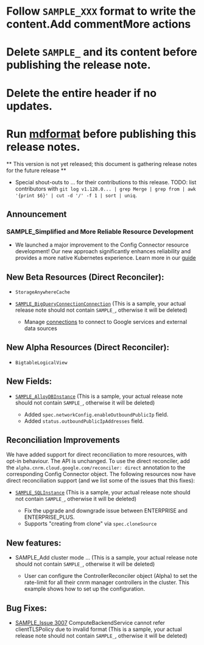 # Follow `SAMPLE_XXX` format to write the content.Add commentMore actions

# Delete `SAMPLE_` and its content before publishing the release note.

# Delete the entire header if no updates.

# Run [mdformat](go/mdformat) before publishing this release notes.  

** This version is not yet released; this document is gathering release notes
for the future release **

*   Special shout-outs to ... for their contributions to this release. TODO:
    list contributors with `git log v1.128.0... | grep Merge | grep from | awk
    '{print $6}' | cut -d '/' -f 1 | sort | uniq`.

## Announcement

### SAMPLE_Simplified and More Reliable Resource Development

*   We launched a major improvement to the Config Connector resource
    development! Our new approach significantly enhances reliability and
    provides a more native Kubernetes experience. Learn more in our
    [guide](https://github.com/GoogleCloudPlatform/k8s-config-connector/tree/master/docs/develop-resources)

## New Beta Resources (Direct Reconciler):

*   `StorageAnywhereCache`

*   [`SAMPLE_BigQueryConnectionConnection`](https://cloud.google.com/config-connector/docs/reference/resource-docs/bigqueryconnection/bigqueryconnectionconnection)
    (This is a sample, your actual release note should not contain `SAMPLE_`,
    otherwise it will be deleted)

    *   Manage
        [connections](https://cloud.google.com/bigquery/docs/working-with-connections)
        to connect to Google services and external data sources

## New Alpha Resources (Direct Reconciler):

*   `BigtableLogicalView`

## New Fields:

*   [`SAMPLE_AlloyDBInstance`](https://cloud.google.com/config-connector/docs/reference/resource-docs/alloydb/alloydbinstance)
    (This is a sample, your actual release note should not contain `SAMPLE_`,
    otherwise it will be deleted)

    *   Added `spec.networkConfig.enableOutboundPublicIp` field.
    *   Added `status.outboundPublicIpAddresses` field.

## Reconciliation Improvements

We have added support for direct reconciliation to more resources, with opt-in
behaviour. The API is unchanged. To use the direct reconciler, add the
`alpha.cnrm.cloud.google.com/reconciler: direct` annotation to the corresponding
Config Connector object. The following resources now have direct reconciliation
support (and we list some of the issues that this fixes):

*   [`SAMPLE_SQLInstance`](https://github.com/GoogleCloudPlatform/k8s-config-connector/tree/master/pkg/test/resourcefixture/testdata/basic/sql/v1beta1/sqlinstance)
    (This is a sample, your actual release note should not contain `SAMPLE_`,
    otherwise it will be deleted)

    *   Fix the upgrade and downgrade issue between ENTERPRISE and
        ENTERPRISE_PLUS.
    *   Supports "creating from clone" via `spec.cloneSource`

## New features:

*   SAMPLE_Add cluster mode ... (This is a sample, your actual release note
    should not contain `SAMPLE_`, otherwise it will be deleted)

    *   User can configure the ControllerReconciler object (Alpha) to set the
        rate-limit for all their cnrm manager controllers in the cluster. This
        example shows how to set up the configuration.

## Bug Fixes:

*   [SAMPLE_Issue 3007](https://github.com/GoogleCloudPlatform/k8s-config-connector/pull/3007)
    ComputeBackendService cannot refer clientTLSPolicy due to invalid format
    (This is a sample, your actual release note should not contain `SAMPLE_`,
    otherwise it will be deleted)
